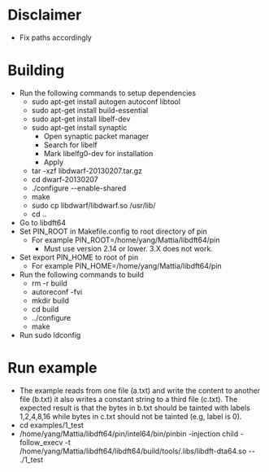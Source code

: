 # Disclaimer
* Fix paths accordingly
# Building
* Run the following commands to setup dependencies
	* sudo apt-get install autogen autoconf libtool
	* sudo apt-get install build-essential
	* sudo apt-get install libelf-dev
	* sudo apt-get install synaptic
		* Open synaptic packet manager
		* Search for libelf
		* Mark libelfg0-dev for installation
		* Apply
	* tar -xzf libdwarf-20130207.tar.gz
	* cd dwarf-20130207
	* ./configure --enable-shared
	* make
	* sudo cp libdwarf/libdwarf.so /usr/lib/
	* cd ..
* Go to libdft64
* Set PIN_ROOT in Makefile.config to root directory of pin
	* For example PIN_ROOT=/home/yang/Mattia/libdft64/pin
		* Must use version 2.14 or lower. 3.X does not work.
* Set export PIN_HOME to root of pin
	* For example PIN_HOME=/home/yang/Mattia/libdft64/pin
* Run the following commands to build
	* rm -r build
	* autoreconf -fvi
	* mkdir build
	* cd build
	* ../configure
	* make
* Run sudo ldconfig
# Run example
* The example reads from one file (a.txt) and write the content to another file (b.txt) it also writes a constant string to a third file (c.txt). The expected result is that the bytes in b.txt should be tainted with labels 1,2,4,8,16 while bytes in c.txt should not be tainted (e.g, label is 0).
* cd examples/1_test
* /home/yang/Mattia/libdft64/pin/intel64/bin/pinbin -injection child -follow_execv -t /home/yang/Mattia/libdft64/libdft64/build/tools/.libs/libdft-dta64.so -- ./1_test

